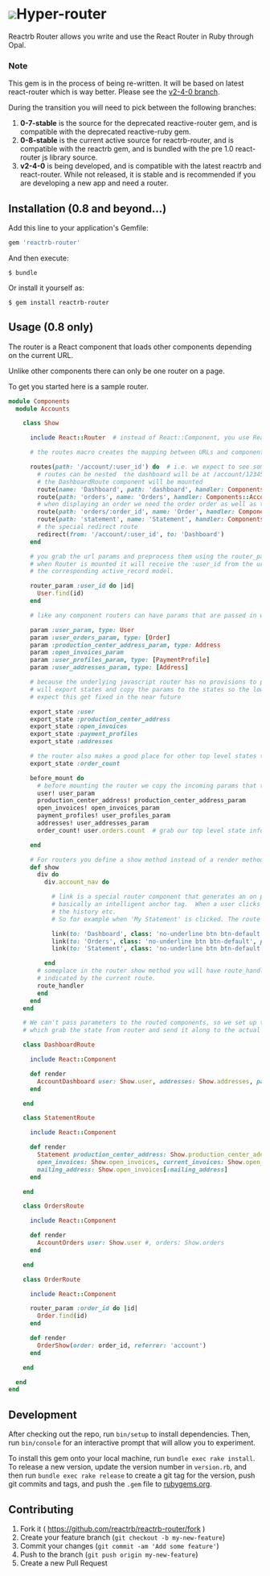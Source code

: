 #  ![](https://github.com/Serzhenka/hyper-loop-logos/blob/master/hyper-router_150.png)Hyper-router

Reactrb Router allows you write and use the React Router in Ruby through Opal.

### Note

This gem is in the process of being re-written. It will be based on latest react-router which is way better. Please see the [v2-4-0 branch](https://github.com/reactrb/reactrb-router/tree/v2-4-0).

During the transition you will need to pick between the following branches:

1. **0-7-stable** is the source for the deprecated reactive-router gem, and is compatible with the deprecated reactive-ruby gem.  
2. **0-8-stable** is the current active source for reactrb-router, and is compatible with the reactrb gem, and is bundled with the pre 1.0 react-router js library source.
3. **v2-4-0** is being developed, and is compatible with the latest reactrb and react-router.  While not released, it is stable and is recommended if you are developing a new app and need a router.

## Installation (0.8 and beyond...)

Add this line to your application's Gemfile:

```ruby
gem 'reactrb-router'
```

And then execute:

    $ bundle

Or install it yourself as:

    $ gem install reactrb-router

## Usage (0.8 only)

The router is a React component that loads other components depending on the current URL.

Unlike other components there can only be one router on a page.

To get you started here is a sample router.   

```ruby
module Components
  module Accounts

    class Show

      include React::Router  # instead of React::Component, you use React::Router

      # the routes macro creates the mapping between URLs and components to display

      routes(path: '/account/:user_id') do  # i.e. we expect to see something like /account/12345
        # routes can be nested  the dashboard will be at /account/12345/dashboard
        # the DashboardRoute component will be mounted
        route(name: 'Dashboard', path: 'dashboard', handler: Components::Accounts::DashboardRoute)
        route(path: 'orders', name: 'Orders', handler: Components::Accounts::OrdersRoute)
        # when displaying an order we need the order order as well as the user_id
        route(path: 'orders/:order_id', name: 'Order', handler: Components::Accounts::OrderRoute)
        route(path: 'statement', name: 'Statement', handler: Components::Accounts::StatementRoute)
        # the special redirect route
        redirect(from: '/account/:user_id', to: 'Dashboard')
      end

      # you grab the url params and preprocess them using the router_param macro.
      # when Router is mounted it will receive the :user_id from the url.  In this case we grab
      # the corresponding active_record model.

      router_param :user_id do |id|
        User.find(id)
      end

      # like any component routers can have params that are passed in when the router is mounted

      param :user_param, type: User
      param :user_orders_param, type: [Order]
      param :production_center_address_param, type: Address
      param :open_invoices_param
      param :user_profiles_param, type: [PaymentProfile]
      param :user_addresses_param, type: [Address]

      # because the underlying javascript router has no provisions to pass params we
      # will export states and copy the params to the states so the lower components can read them
      # expect this get fixed in the near future

      export_state :user
      export_state :production_center_address
      export_state :open_invoices
      export_state :payment_profiles
      export_state :addresses

      # the router also makes a good place for other top level states to be housed (i.e. the flux architecture)
      export_state :order_count

      before_mount do
        # before mounting the router we copy the incoming params that the lower level components will need
        user! user_param
        production_center_address! production_center_address_param
        open_invoices! open_invoices_param
        payment_profiles! user_profiles_param
        addresses! user_addresses_param
        order_count! user.orders.count  # grab our top level state info and save it away

      end

      # For routers you define a show method instead of a render method
      def show
        div do
          div.account_nav do

            # link is a special router component that generates an on page link, that will maintain history etc.
            # basically an intelligent anchor tag.  When a user clicks a link, it will rerender the router, update
            # the history etc.
            # So for example when 'My Statement' is clicked. The route changes to /account/:id/statement

            link(to: 'Dashboard', class: 'no-underline btn btn-default', params: { user_id: user.id }) { 'Account Dashboard' }
            link(to: 'Orders', class: 'no-underline btn btn-default', params: { user_id: user.id }) { 'My Quotes & Orders' }
            link(to: 'Statement', class: 'no-underline btn btn-default', params: { user_id: user.id }) { 'My Statement' }

          end
        # someplace in the router show method you will have route_handler component which mounts and renders the component
        # indicated by the current route.
        route_handler   
        end
      end
    end

    # We can't pass parameters to the routed components, so we set up these mini components
    # which grab the state from router and send it along to the actual component

    class DashboardRoute

      include React::Component

      def render
        AccountDashboard user: Show.user, addresses: Show.addresses, payment_profiles: Show.payment_profiles
      end

    end

    class StatementRoute

      include React::Component

      def render
        Statement production_center_address: Show.production_center_address,
        open_invoices: Show.open_invoices, current_invoices: Show.open_invoices[:invoices],
        mailing_address: Show.open_invoices[:mailing_address]
      end

    end

    class OrdersRoute

      include React::Component

      def render
        AccountOrders user: Show.user #, orders: Show.orders
      end

    end

    class OrderRoute

      include React::Component

      router_param :order_id do |id|
        Order.find(id)
      end

      def render
        OrderShow(order: order_id, referrer: 'account')
      end

    end

  end
end
```

## Development

After checking out the repo, run `bin/setup` to install dependencies. Then, run `bin/console` for an interactive prompt that will allow you to experiment.

To install this gem onto your local machine, run `bundle exec rake install`. To release a new version, update the version number in `version.rb`, and then run `bundle exec rake release` to create a git tag for the version, push git commits and tags, and push the `.gem` file to [rubygems.org](https://rubygems.org).

## Contributing

1. Fork it ( https://github.com/reactrb/reactrb-router/fork )
2. Create your feature branch (`git checkout -b my-new-feature`)
3. Commit your changes (`git commit -am 'Add some feature'`)
4. Push to the branch (`git push origin my-new-feature`)
5. Create a new Pull Request
